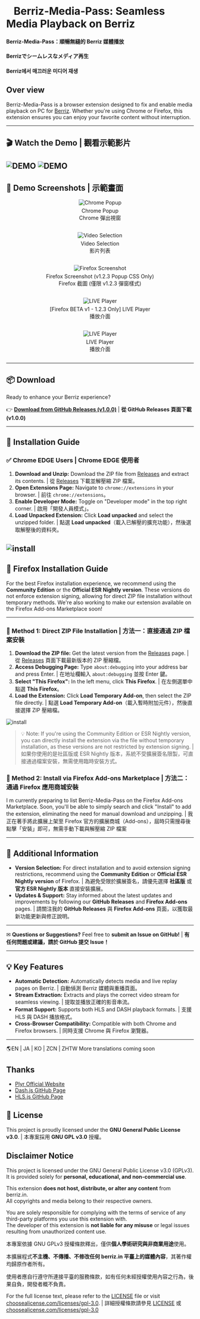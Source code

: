 <img src="https://github.com/twkenxtis/Berriz-Media-pass/blob/main/berriz-extension-chrome/assets/icons/berry512.png" width="16"> <span style="font-size: 2em; font-weight: bold;">Berriz-Media-Pass: Seamless Media Playback on Berriz</span>

#### Berriz-Media-Pass：順暢無縫的 Berriz 媒體播放 
#### Berrizでシームレスなメディア再生
#### Berriz에서 매끄러운 미디어 재생



## Over view
Berriz-Media-Pass is a browser extension designed to fix and enable media playback on PC for [Berriz](https://berriz.in). Whether you're using Chrome or Firefox, this extension ensures you can enjoy your favorite content without interruption.

---

## 🎬 Watch the Demo | 觀看示範影片
![DEMO](https://github.com/twkenxtis/Berriz-Media-pass/blob/main/demo/0606.gif)
![DEMO](https://github.com/twkenxtis/Berriz-Media-pass/blob/main/demo/0606_autoskip.gif)
---

## 📸 Demo Screenshots | 示範畫面

<div style="display: flex; flex-wrap: wrap; gap: 15px;">
  <div style="flex: 1 0 250px; text-align: center;">
    <img src="demo/chrome_1.png" alt="Chrome Popup" style="max-width: 100%; height: auto;">
    <p style="margin-top: 5px;">Chrome Popup<br>Chrome 彈出視窗</p>
  </div>
  <div style="flex: 1 0 250px; text-align: center;">
    <img src="demo/chrome_show_list.png" alt="Video Selection" style="max-width: 100%; height: auto;">
    <p style="margin-top: 5px;">Video Selection<br>影片列表</p>
  </div>
  <div style="flex: 1 0 250px; text-align: center;">
    <img src="demo/firefox_ive_media1.png" alt="Firefox Screenshot" style="max-width: 100%; height: auto;">
    <p style="margin-top: 5px;">Firefox Screenshot (v1.2.3 Popup CSS Only)<br>Firefox 截圖 (僅限 v1.2.3 彈窗樣式)</p>
  </div>
  <div style="flex: 1 0 250px; text-align: center;">
    <img src="demo/iu_online_play.png" alt="LIVE Player" style="max-width: 100%; height: auto;">
    <p style="margin-top: 5px;">[Firefox BETA v1 - 1.2.3 Only] LIVE Player<br>播放介面</p>
  </div>
    <div style="flex: 1 0 250px; text-align: center;">
    <img src="https://addons.mozilla.org/user-media/previews/full/322/322694.png" alt="LIVE Player" style="max-width: 100%; height: auto;">
    <p style="margin-top: 5px;">LIVE Player<br>播放介面</p>
  </div>
</div>
</div>

---

## 📦 Download

Ready to enhance your Berriz experience?

👉 [**Download from GitHub Releases (v1.0.0)**](https://github.com/twkenxtis/Berriz-Media-pass/releases/tag/v1.1.0-release) | **從 GitHub Releases 頁面下載 (v1.0.0)**

---

## 🔧 Installation Guide

### ✅ Chrome EDGE Users | Chrome EDGE 使用者

1.  **Download and Unzip:** Download the ZIP file from [Releases](https://github.com/twkenxtis/Berriz-Media-pass/releases/tag/v1.1.0-release) and extract its contents. | 從 [Releases](https://github.com/twkenxtis/Berriz-Media-pass/releases/tag/v1.1.0-release) 下載並解壓縮 ZIP 檔案。
2.  **Open Extensions Page:** Navigate to `chrome://extensions` in your browser. | 前往 `chrome://extensions`。
3.  **Enable Developer Mode:** Toggle on "Developer mode" in the top right corner. | 啟用「開發人員模式」。
4.  **Load Unpacked Extension:** Click **Load unpacked** and select the unzipped folder. | 點選 **Load unpacked**（載入已解壓的擴充功能），然後選取解壓後的資料夾。

![install](https://github.com/twkenxtis/Berriz-Media-pass/blob/main/demo/chromium_dev_install.gif)
---

## 🦊 Firefox Installation Guide

For the best Firefox installation experience, we recommend using the **Community Edition** or the **Official ESR Nightly version**. These versions do not enforce extension signing, allowing for direct ZIP file installation without temporary methods. We're also working to make our extension available on the Firefox Add-ons Marketplace soon!

---

### 🔹 Method 1: Direct ZIP File Installation | 方法一：直接通過 ZIP 檔案安裝

1.  **Download the ZIP file:** Get the latest version from the [Releases](https://github.com/twkenxtis/Berriz-Media-pass/releases/tag/v1.1.0-release) page. | 從 [Releases](https://github.com/twkenxtis/Berriz-Media-pass/releases/tag/v1.1.0-release) 頁面下載最新版本的 ZIP 壓縮檔。
2.  **Access Debugging Page:** Type `about:debugging` into your address bar and press Enter. | 在地址欄輸入 `about:debugging` 並按 Enter 鍵。
3.  **Select "This Firefox":** In the left menu, click **This Firefox**. | 在左側選單中點選 **This Firefox**。
4.  **Load the Extension:** Click **Load Temporary Add-on**, then select the ZIP file directly. | 點選 **Load Temporary Add-on**（載入暫時附加元件），然後直接選擇 ZIP 壓縮檔。


![install](https://github.com/twkenxtis/Berriz-Media-pass/blob/main/demo/firefox_dev_install.gif)
    
   
 > 💡 Note: If you're using the Community Edition or ESR Nightly version, you can directly install the extension via the file without temporary installation, as these versions are not restricted by extension signing. | 如果你使用的是社區版或 ESR Nightly 版本，系統不受擴展簽名限製，可直接通過檔案安裝，無需使用臨時安裝方式。

### 🔹 Method 2: Install via Firefox Add-ons Marketplace | 方法二：通過 Firefox 應用商城安裝

I m currently preparing to list Berriz-Media-Pass on the Firefox Add-ons Marketplace. Soon, you'll be able to simply search and click "Install" to add the extension, eliminating the need for manual download and unzipping. | 我正在著手將此擴展上架至 Firefox 官方的擴展商城（Add-ons），屆時只需搜尋後點擊「安裝」即可，無需手動下載與解壓縮 ZIP 檔案

---

## 🔎 Additional Information

* **Version Selection:** For direct installation and to avoid extension signing restrictions, recommend using the **Community Edition** or **Official ESR Nightly version** of Firefox. | 為避免受限於擴展簽名，請優先選擇 **社區版** 或 **官方 ESR Nightly 版本** 直接安裝擴展。
* **Updates & Support:** Stay informed about the latest updates and improvements by following our **GitHub Releases** and **Firefox Add-ons** pages. | 請關注我的 **GitHub Releases** 與 **Firefox Add-ons** 頁面，以獲取最新功能更新與修正說明。

---

✉ **Questions or Suggestions?** Feel free to **submit an Issue on GitHub!** | **有任何問題或建議，請於 GitHub 提交 Issue！**

---

## 💡 Key Features

* **Automatic Detection:** Automatically detects media and live replay pages on Berriz. | 自動偵測 Berriz 媒體與重播頁面。
* **Stream Extraction:** Extracts and plays the correct video stream for seamless viewing. | 提取並播放正確的影音串流。
* **Format Support:** Supports both HLS and DASH playback formats. | 支援 HLS 與 DASH 播放格式。
* **Cross-Browser Compatibility:** Compatible with both Chrome and Firefox browsers. | 同時支援 Chrome 與 Firefox 瀏覽器。

---

🌎EN | JA | KO | ZCN | ZHTW More translations coming soon


## Thanks

- [Plyr Official Website](https://plyr.io/)  
- [Dash.js GitHub Page](https://github.com/Dash-Industry-Forum/dash.js)  
- [HLS.js GitHub Page](https://github.com/video-dev/hls.js)  


## 📜 License

This project is proudly licensed under the **GNU General Public License v3.0**. | 本專案採用 **GNU GPL v3.0** 授權。


## Disclaimer Notice

This project is licensed under the GNU General Public License v3.0 (GPLv3).  
It is provided solely for **personal, educational, and non-commercial use**.

This extension **does not host, distribute, or alter any content** from berriz.in.  
All copyrights and media belong to their respective owners.

You are solely responsible for complying with the terms of service of any third-party platforms you use this extension with.  
The developer of this extension is **not liable for any misuse** or legal issues resulting from unauthorized content use.

本專案依據 GNU GPLv3 授權條款釋出，僅供**個人學術研究與非商業用途**使用。  

本擴展程式**不主機、不傳播、不修改任何 berriz.in 平臺上的媒體內容**，其著作權均歸原作者所有。  

使用者應自行遵守所連接平臺的服務條款，如有任何未經授權使用內容之行為，後果自負，開發者概不負責。

For the full license text, please refer to the [LICENSE](LICENSE) file or visit [choosealicense.com/licenses/gpl-3.0](https://choosealicense.com/licenses/gpl-3.0/). | 詳細授權條款請參見 [LICENSE](LICENSE) 或 [choosealicense.com/licenses/gpl-3.0](https://choosealicense.com/licenses/gpl-3.0/)
